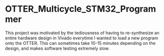 # OTTER_Multicycle_STM32_Programmer

This project was motivated by the tediousness of having to re-synthesize an entire hardware design in Vivado everytime I wanted to load a new program onto the OTTER. This can sometimes take 10-15 minutes depending on the design, and makes software testing extremely slow. 
